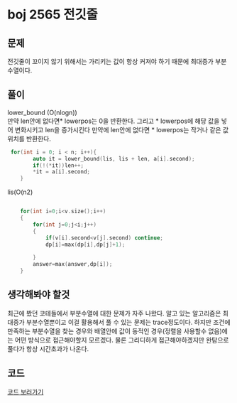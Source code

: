 # boj 2565 전깃줄

## 문제
전깃줄이 꼬이지 않기 위해서는 가리키는 값이 항상 커져야 하기 때문에 최대증가 부분수열이다.


## 풀이

lower_bound (O(nlogn))
<br/>
만약 len안에 없다면* lowerpos는 0을 반환한다. 그리고 * lowerpos에 해당 값을 넣어 변화시키고 len을 증가시킨다
만약에 len안에 없다면 * lowerpos는 작거나 같은 값위치를 반환한다.

```C++
 for(int i = 0; i < n; i++){
        auto it = lower_bound(lis, lis + len, a[i].second);
        if(!(*it))len++;
        *it = a[i].second;
    }

```

lis(O(n2)

```C++

	for(int i=0;i<v.size();i++)
	{
		for(int j=0;j<i;j++)
		{
			if(v[i].second<v[j].second) continue;
			dp[i]=max(dp[i],dp[j]+1);
			
		}
		answer=max(answer,dp[i]);
	}

```

## 생각해봐야 할것
최근에 봤던 코테들에서 부분수열에 대한 문제가 자주 나왔다. 알고 있는 알고리즘은 최대증가 부분수열뿐이고 이걸 활용해서 풀 수 있는 문제는 trace정도이다.
하지만 조건에 만족하는 부분수열을 찾는 경우와 배열안에 값이 동적인 경우(정렬을 사용할수 없음)에는 어떤 방식으로 접근해야할지 모르겠다. 
물론 그리디하게 접근해야하겠지만 완탐으로 풀다가 항상 시간초과가 나온다.


## 코드
[코드 보러가기](./boj2565.cpp)
